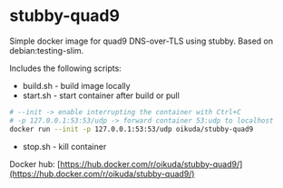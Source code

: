 # stubby-quad9
Simple docker image for quad9 DNS-over-TLS using stubby. Based on debian:testing-slim.

Includes the following scripts:
- build.sh - build image locally
- start.sh - start container after build or pull
```bash
# --init -> enable interrupting the container with Ctrl+C
# -p 127.0.0.1:53:53/udp -> forward container 53:udp to localhost
docker run --init -p 127.0.0.1:53:53/udp oikuda/stubby-quad9
```
- stop.sh - kill container

Docker hub: [https://hub.docker.com/r/oikuda/stubby-quad9/](https://hub.docker.com/r/oikuda/stubby-quad9/)
